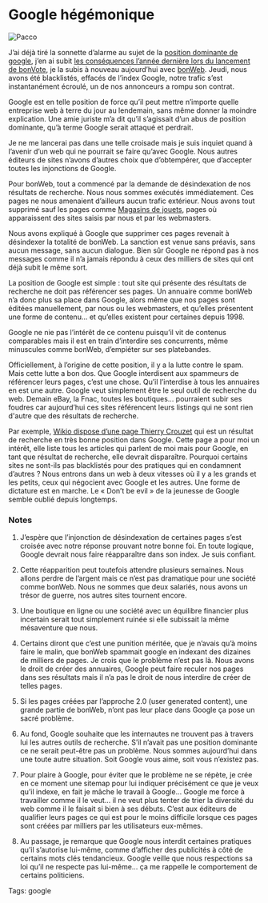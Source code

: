 # Google hégémonique

![Pacco](https://tcrouzet.com/images_tc/2007/11/google.gif)

J’ai déjà tiré la sonnette d’alarme au sujet de la [position dominante de google](/2007/07/09/hypercentralisation/), j’en ai subit [les conséquences l’année dernière lors du lancement de bonVote](/2006/10/09/bonvote-otage-de-google-bis/), je la subis à nouveau aujourd’hui avec [bonWeb](http://www.bonweb.com/). Jeudi, nous avons été blacklistés, effacés de l’index Google, notre trafic s’est instantanément écroulé, un de nos annonceurs a rompu son contrat.

Google est en telle position de force qu’il peut mettre n’importe quelle entreprise web à terre du jour au lendemain, sans même donner la moindre explication. Une amie juriste m’a dit qu’il s’agissait d’un abus de position dominante, qu’à terme Google serait attaqué et perdrait.

Je ne me lancerai pas dans une telle croisade mais je suis inquiet quand à l’avenir d’un web qui ne pourrait se faire qu’avec Google. Nous autres éditeurs de sites n’avons d’autres choix que d’obtempérer, que d’accepter toutes les injonctions de Google.

Pour bonWeb, tout a commencé par la demande de désindexation de nos résultats de recherche. Nous nous sommes exécutés immédiatement. Ces pages ne nous amenaient d’ailleurs aucun trafic extérieur. Nous avons tout supprimé sauf les pages comme [Magasins de jouets](http://www.bonweb.com/magasins_jouets), pages où apparaissent des sites saisis par nous et par les webmasters.

Nous avons expliqué à Google que supprimer ces pages revenait à désindexer la totalité de bonWeb. La sanction est venue sans préavis, sans aucun message, sans aucun dialogue. Bien sûr Google ne répond pas à nos messages comme il n’a jamais répondu à ceux des milliers de sites qui ont déjà subit le même sort.

La position de Google est simple : tout site qui présente des résultats de recherche ne doit pas référencer ses pages. Un annuaire comme bonWeb n’a donc plus sa place dans Google, alors même que nos pages sont éditées manuellement, par nous ou les webmasters, et qu’elles présentent une forme de contenu… et qu’elles existent pour certaines depuis 1998.

Google ne nie pas l’intérêt de ce contenu puisqu’il vit de contenus comparables mais il est en train d’interdire ses concurrents, même minuscules comme bonWeb, d’empiéter sur ses platebandes.

Officiellement, à l’origine de cette position, il y a la lutte contre le spam. Mais cette lutte a bon dos. Que Google interdisent aux spammeurs de référencer leurs pages, c’est une chose. Qu’il l’interdise à tous les annuaires en est une autre. Google veut simplement être le seul outil de recherche du web. Demain eBay, la Fnac, toutes les boutiques… pourraient subir ses foudres car aujourd’hui ces sites référencent leurs listings qui ne sont rien d'autre que des résultats de recherche.

Par exemple, [Wikio dispose d’une page Thierry Crouzet](http://www.wikio.fr/news/Thierry+Crouzet) qui est un résultat de recherche en très bonne position dans Google. Cette page a pour moi un intérêt, elle liste tous les articles qui parlent de moi mais pour Google, en tant que résultat de recherche, elle devrait disparaître. Pourquoi certains sites ne sont-ils pas blacklistés pour des pratiques qui en condamnent d’autres ? Nous entrons dans un web à deux vitesses où il y a les grands et les petits, ceux qui négocient avec Google et les autres. Une forme de dictature est en marche. Le « Don’t be evil » de la jeunesse de Google semble oublié depuis longtemps.

### Notes

1. J’espère que l’injonction de désindexation de certaines pages s’est croisée avec notre réponse prouvant notre bonne foi. En toute logique, Google devrait nous faire réapparaître dans son index. Je suis confiant.

2. Cette réapparition peut toutefois attendre plusieurs semaines. Nous allons perdre de l’argent mais ce n’est pas dramatique pour une société comme bonWeb. Nous ne sommes que deux salariés, nous avons un trésor de guerre, nos autres sites tournent encore.

3. Une boutique en ligne ou une société avec un équilibre financier plus incertain serait tout simplement ruinée si elle subissait la même mésaventure que nous.

4. Certains diront que c’est une punition méritée, que je n’avais qu’à moins faire le malin, que bonWeb spammait google en indexant des dizaines de milliers de pages. Je crois que le problème n’est pas là. Nous avons le droit de créer des annuaires, Google peut faire reculer nos pages dans ses résultats mais il n’a pas le droit de nous interdire de créer de telles pages.

5. Si les pages créées par l’approche 2.0 (user generated content), une grande partie de bonWeb, n’ont pas leur place dans Google ça pose un sacré problème.

6. Au fond, Google souhaite que les internautes ne trouvent pas à travers lui les autres outils de recherche. S’il n’avait pas une position dominante ce ne serait peut-être pas un problème. Nous sommes aujourd’hui dans une toute autre situation. Soit Google vous aime, soit vous n’existez pas.

7. Pour plaire à Google, pour éviter que le problème ne se répète, je crée en ce moment une sitemap pour lui indiquer précisément ce que je veux qu’il indexe, en fait je mâche le travail à Google… Google me force à travailler comme il le veut… il ne veut plus tenter de trier la diversité du web comme il le faisait si bien à ses débuts. C’est aux éditeurs de qualifier leurs pages ce qui est pour le moins difficile lorsque ces pages sont créées par milliers par les utilisateurs eux-mêmes.

8. Au passage, je remarque que Google nous interdit certaines pratiques qu’il s’autorise lui-même, comme d’afficher des publicités à côté de certains mots clés tendancieux. Google veille que nous respections sa loi qu’il ne respecte pas lui-même… ça me rappelle le comportement de certains politiciens.

Tags: google